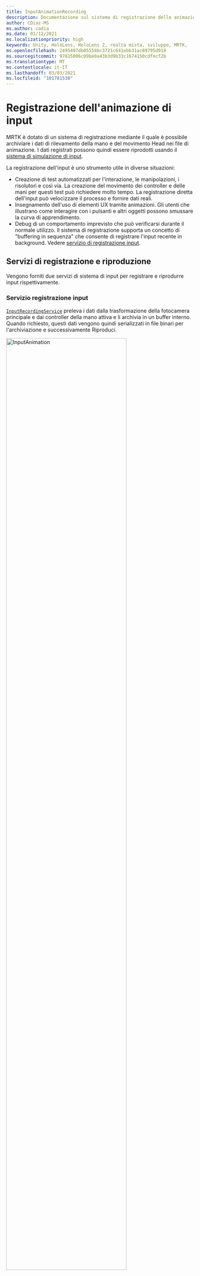 ```yaml
---
title: InputAnimationRecording
description: Documentazione sul sistema di registrazione delle animazioni di input in MRTK
author: CDiaz-MS
ms.author: cadia
ms.date: 01/12/2021
ms.localizationpriority: high
keywords: Unity, HoloLens, HoloLens 2, realtà mista, sviluppo, MRTK,
ms.openlocfilehash: 2495407db05558bc3721c641ebb31ac89795d918
ms.sourcegitcommit: 97815006c09be0a43b3d9b33c1674150cdfecf2b
ms.translationtype: MT
ms.contentlocale: it-IT
ms.lasthandoff: 03/03/2021
ms.locfileid: "101781530"
---
```

# <a name="input-animation-recording"></a>Registrazione dell'animazione di input

MRTK è dotato di un sistema di registrazione mediante il quale è possibile archiviare i dati di rilevamento della mano e del movimento Head nei file di animazione. I dati registrati possono quindi essere riprodotti usando il [sistema di simulazione di input](InputSimulationService.md).

La registrazione dell'input è uno strumento utile in diverse situazioni:

* Creazione di test automatizzati per l'interazione, le manipolazioni, i risolutori e così via. La creazione del movimento dei controller e delle mani per questi test può richiedere molto tempo. La registrazione diretta dell'input può velocizzare il processo e fornire dati reali.
* Insegnamento dell'uso di elementi UX tramite animazioni.
  Gli utenti che illustrano come interagire con i pulsanti e altri oggetti possono smussare la curva di apprendimento.
* Debug di un comportamento imprevisto che può verificarsi durante il normale utilizzo.
  Il sistema di registrazione supporta un concetto di "buffering in sequenza" che consente di registrare l'input recente in background.
  Vedere [servizio di registrazione input](#input-recording-service).

## <a name="recording-and-playback-services"></a>Servizi di registrazione e riproduzione

Vengono forniti due servizi di sistema di input per registrare e riprodurre input rispettivamente.

### <a name="input-recording-service"></a>Servizio registrazione input

[`InputRecordingService`](xref:Microsoft.MixedReality.Toolkit.Input.InputRecordingService) preleva i dati dalla trasformazione della fotocamera principale e dai controller della mano attiva e li archivia in un buffer interno. Quando richiesto, questi dati vengono quindi serializzati in file binari per l'archiviazione e successivamente Riproduci.

<a target="_blank" href="../images/input-simulation/MRTK_InputAnimation_RecordingDiagram.png" alt="Input Simulation">
  <img src="../images/input-simulation/MRTK_InputAnimation_RecordingDiagram.png" title="Registrazione dell'animazione di input" width="80%" alt="InputAnimation" class="center" />
</a>

Per avviare la registrazione dell'input [`StartRecording`](xref:Microsoft.MixedReality.Toolkit.Input.IMixedRealityInputRecordingService.StartRecording) , chiamare la funzione. [`StopRecording`](xref:Microsoft.MixedReality.Toolkit.Input.IMixedRealityInputRecordingService.StopRecording) sospende la registrazione, ma non rimuove i dati registrati fino [`DiscardRecordedInput`](xref:Microsoft.MixedReality.Toolkit.Input.IMixedRealityInputRecordingService.DiscardRecordedInput) a questo momento, se necessario, usare per eseguire questa operazione.

Per impostazione predefinita, le dimensioni del buffer di registrazione sono limitate a 30 secondi. In questo modo, il servizio di registrazione può registrare in background senza accumulare troppi dati, quindi salvare gli ultimi 30 secondi, se necessario. L'intervallo di tempo può essere modificato usando la [`RecordingBufferTimeLimit`](xref:Microsoft.MixedReality.Toolkit.Input.IMixedRealityInputRecordingService.RecordingBufferTimeLimit) Proprietà oppure la registrazione può essere illimitata usando l' [`UseBufferTimeLimit`](xref:Microsoft.MixedReality.Toolkit.Input.IMixedRealityInputRecordingService.UseBufferTimeLimit) opzione.

I dati nel buffer di registrazione possono essere salvati in un file binario usando la funzione [SaveInputAnimation](xref:Microsoft.MixedReality.Toolkit.Input.IMixedRealityInputRecordingService.SaveInputAnimation*) .

Per informazioni dettagliate sul formato di file binario, vedere [specifica del formato del file di animazione di input](InputAnimationFileFormat.md).

### <a name="input-playback-service"></a>Servizio di riproduzione input

[`InputPlaybackService`](xref:Microsoft.MixedReality.Toolkit.Input.InputPlaybackService) legge un file binario con i dati di animazione di input, quindi applica tali dati tramite [InputSimulationService](xref:Microsoft.MixedReality.Toolkit.Input.InputSimulationService) per ricreare i movimenti registrati.

<a target="_blank" href="../images/input-simulation/MRTK_InputAnimation_PlaybackDiagram.png">
  <img src="../images/input-simulation/MRTK_InputAnimation_PlaybackDiagram.png" title="Riproduzione dell'animazione di input" width="80%" alt="Input Simulation" class="center" />
</a>

Per avviare la riproduzione dell'animazione di input, è necessario caricarla da un file usando la funzione [LoadInputAnimation](xref:Microsoft.MixedReality.Toolkit.Input.IMixedRealityInputPlaybackService.LoadInputAnimation*) .

Chiamare [Play](xref:Microsoft.MixedReality.Toolkit.Input.IMixedRealityInputPlaybackService.Play), [pause](xref:Microsoft.MixedReality.Toolkit.Input.IMixedRealityInputPlaybackService.Play)o [Stop](xref:Microsoft.MixedReality.Toolkit.Input.IMixedRealityInputPlaybackService.Stop) per controllare la riproduzione dell'animazione.

Il tempo di animazione corrente può anche essere controllato direttamente con la proprietà [localtime](xref:Microsoft.MixedReality.Toolkit.Input.IMixedRealityInputPlaybackService.LocalTime) .

> [!WARNING]
> Il ciclo o la reimpostazione dell'animazione o [`LocalTime`](xref:Microsoft.MixedReality.Toolkit.Input.IMixedRealityInputPlaybackService.LocalTime) dell'impostazione dell'input direttamente tramite lo scrubbing della sequenza temporale può produrre risultati imprevisti durante la modifica della scena. Vengono registrati solo i movimenti di input, le eventuali modifiche aggiuntive, ad esempio lo spostamento di oggetti o la rotazione delle opzioni non verranno reimpostate. Assicurarsi di ricaricare la scena se sono state apportate modifiche irreversibili.

### <a name="editor-tools-for-recording-and-playing-input-animation"></a>Strumenti Editor per la registrazione e la riproduzione dell'animazione di input

Nell'editor di Unity sono disponibili numerosi strumenti per la registrazione e l'analisi dell'animazione di input. È possibile accedere a questi strumenti nella [finestra degli strumenti di simulazione di input](InputSimulationService.md#input-simulation-tools-window), che può essere aperta da _mixed reality Toolkit > Utilities > menu di simulazione input_ .

> [!NOTE]
> La registrazione e la riproduzione di input funzionano solo in modalità di riproduzione.

La finestra di registrazione input presenta due modalità:

* _Registrazione_ per registrare l'input durante la modalità di riproduzione e salvarlo nei file di animazione.

  Quando si attiva il pulsante [`InputRecordingService`](xref:Microsoft.MixedReality.Toolkit.Input.InputRecordingService) di registrazione, è abilitato per registrare l'input.
  Quando si disattiva il pulsante registrazione, viene visualizzata una selezione di salvataggio file e l'animazione di input registrata viene salvata nella destinazione selezionata.

  Il limite di tempo del buffer può essere modificato anche in questa modalità.

* _Riproduzione_ per il caricamento di file di animazione e ricreazione dell'input tramite il sistema di simulazione di input.

  Prima di tutto è necessario caricare un'animazione in questa modalità. Dopo la registrazione dell'input in modalità di registrazione, l'animazione risultante viene caricata automaticamente. In alternativa, fare clic sul pulsante "carica" per selezionare un file di animazione esistente.

  I pulsanti di controllo dell'ora da sinistra a destra sono:

  * _Reimposta_ l'ora di riproduzione all'inizio dell'animazione.
  * _Riproduzione_ continua dell'animazione nel tempo.
  * Eseguire un _passaggio avanti una_ volta.

  Il dispositivo di scorrimento può essere usato anche per scorrere la sequenza temporale dell'animazione.

> [!WARNING]
> Il ciclo o la reimpostazione dell'animazione dell'input o la ripulitura della sequenza temporale possono produrre risultati imprevisti durante la modifica della scena. Vengono registrati solo i movimenti di input, le eventuali modifiche aggiuntive, ad esempio lo spostamento di oggetti o la rotazione delle opzioni non verranno reimpostate. Assicurarsi di ricaricare la scena se sono state apportate modifiche irreversibili.
